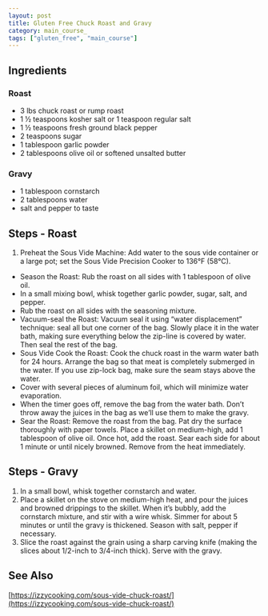 ```yaml
---
layout: post
title: Gluten Free Chuck Roast and Gravy
category: main_course_
tags: ["gluten_free", "main_course"]
---
```


## Ingredients

### Roast

* 3 lbs chuck roast or rump roast
* 1 ½ teaspoons kosher salt or 1 teaspoon regular salt
* 1 ½ teaspoons fresh ground black pepper
* 2 teaspoons sugar
* 1 tablespoon garlic powder
* 2 tablespoons olive oil or softened unsalted butter

### Gravy

* 1 tablespoon cornstarch
* 2 tablespoons water
* salt and pepper to taste

## Steps - Roast

1. Preheat the Sous Vide Machine: Add water to the sous vide container or a large pot; set the Sous Vide Precision Cooker to 136°F (58°C).
* Season the Roast: Rub the roast on all sides with 1 tablespoon of olive oil.
* In a small mixing bowl, whisk together garlic powder, sugar, salt, and pepper.
* Rub the roast on all sides with the seasoning mixture.
* Vacuum-seal the Roast: Vacuum seal it using “water displacement” technique: seal all but one corner of the bag. Slowly place it in the water bath, making sure everything below the zip-line is covered by water. Then seal the rest of the bag.
* Sous Vide Cook the Roast: Cook the chuck roast in the warm water bath for 24 hours. Arrange the bag so that meat is completely submerged in the water. If you use zip-lock bag, make sure the seam stays above the water.
* Cover with several pieces of aluminum foil, which will minimize water evaporation.
* When the timer goes off, remove the bag from the water bath. Don’t throw away the juices in the bag as we’ll use them to make the gravy.
* Sear the Roast: Remove the roast from the bag. Pat dry the surface thoroughly with paper towels. Place a skillet on medium-high, add 1 tablespoon of olive oil. Once hot, add the roast. Sear each side for about 1 minute or until nicely browned. Remove from the heat immediately.

## Steps - Gravy

1. In a small bowl, whisk together cornstarch and water.
2. Place a skillet on the stove on medium-high heat, and pour the juices and browned drippings to the skillet. When it’s bubbly, add the cornstarch mixture, and stir with a wire whisk. Simmer for about 5 minutes or until the gravy is thickened. Season with salt, pepper if necessary.
3. Slice the roast against the grain using a sharp carving knife (making the slices about 1/2-inch to 3/4-inch thick). Serve with the gravy.

## See Also

[https://izzycooking.com/sous-vide-chuck-roast/](https://izzycooking.com/sous-vide-chuck-roast/)

